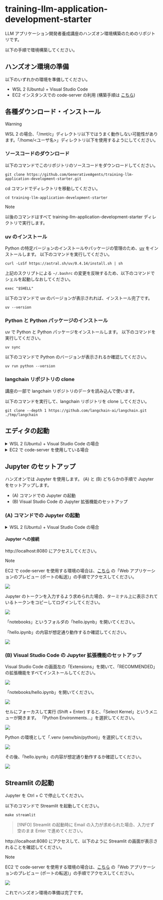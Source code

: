 # training-llm-application-development-starter

LLM アプリケーション開発者養成講座のハンズオン環境構築のためのリポジトリです。

以下の手順で環境構築してください。

## ハンズオン環境の準備

以下のいずれかの環境を準備してください。

- WSL 2 (Ubuntu) + Visual Studio Code
- EC2 インスタンスでの code-server の利用 (構築手順は [こちら](./docs/ec2_code_server.md))

## 各種ダウンロード・インストール

> [!WARNING]
> WSL 2 の場合、「/mnt/c」ディレクトリ以下ではうまく動作しない可能性があります。「/home/<ユーザ名>」ディレクトリ以下を使用するようにしてください。

### ソースコードのダウンロード

以下のコマンドでこのリポジトリのソースコードをダウンロードしてください。

```console
git clone https://github.com/GenerativeAgents/training-llm-application-development-starter.git
```

cd コマンドでディレクトリを移動してください。

```console
cd training-llm-application-development-starter
```

> [!NOTE]
> 以後のコマンドはすべて training-llm-application-development-starter ディレクトリで実行します。

### uv のインストール

Python の特定バージョンのインストールやパッケージの管理のため、[uv](https://github.com/astral-sh/uv) をインストールします。
以下のコマンドを実行してください。

```console
curl -LsSf https://astral.sh/uv/0.4.14/install.sh | sh
```

上記のスクリプトによる `~/.bashrc` の変更を反映するため、以下のコマンドでシェルを起動しなおしてください。

```console
exec "$SHELL"
```

以下のコマンドで uv のバージョンが表示されれば、インストール完了です。

```console
uv --version
```

### Python と Python パッケージのインストール

uv で Python と Python パッケージをインストールします。
以下のコマンドを実行してください。

```console
uv sync
```

以下のコマンドで Python のバージョンが表示されるか確認してください。

```console
uv run python --version
```

### langchain リポジトリの clone

講座の一部で langchain リポジトリのデータを読み込んで使います。

以下のコマンドを実行して、langchain リポジトリを clone してください。

```console
git clone --depth 1 https://github.com/langchain-ai/langchain.git ./tmp/langchain
```

## エディタの起動

<details>

<summary>WSL 2 (Ubuntu) + Visual Studio Code の場合</summary>

### Visual Studio Code の起動

このディレクトリを Visual Studio Code で開けることを確認してください。

code コマンドで Visual Studio Code を開けるように設定されている場合、以下のコマンドでこのディレクトリが開きます。

```console
code .
```

![](./docs/images/vscode.png)

</details>

<details>

<summary>EC2 で code-server を使用している場合</summary>

左上のメニューから「File」>「Open Folder」で「/home/ubuntu/environment/training-llm-application-development-starter」を開いてください。

![](./docs/images/code_server_open_folder.png)

以下の画像のように、「training-llm-application-development-starter」ディレクトリでエディタが開かれたことを確認してください。

![](./docs/images/code_server_open_folder_completed.png)

</details>

## Jupyter のセットアップ

ハンズオンでは Jupyter を使用します。
(A) と (B) どちらかの手順で Jupyter をセットアップします。

- (A) コマンドでの Jupyter の起動
- (B) Visual Studio Code の Jupyter 拡張機能のセットアップ

### (A) コマンドでの Jupyter の起動

<details>

<summary>WSL 2 (Ubuntu) + Visual Studio Code の場合</summary>

以下のコマンドで Jupyter を起動することができます。

```console
make jupyter
```

</details>

#### Jupyter への接続

http://localhost:8080 にアクセスしてください。

> [!NOTE]
> EC2 で code-server を使用する環境の場合は、[こちら](./docs/ec2_code_server.md) の「Web アプリケーションのプレビュー (ポートの転送)」の手順でアクセスしてください。

![](./docs/images/jupyter_auth.png)

Jupyter のトークンを入力するよう求められた場合、ターミナル上に表示されているトークンをコピーしてログインしてください。

![](./docs/images/jupyter_home.png)

「notebooks」というフォルダの「hello.ipynb」を開いてください。

「hello.ipynb」の内容が想定通り動作するか確認してください。

![](./docs/images/jupyter_hello_world.png)

### (B) Visual Studio Code の Jupyter 拡張機能のセットアップ

Visual Studio Code の画面左の「Extensions」を開いて、「RECOMMENDED」の拡張機能をすべてインストールしてください。

![](./docs/images/code_server_extensions.png)

「notebooks/hello.ipynb」を開いてください。

![](./docs/images/code_server_notebook.png)

セルにフォーカスして実行 (Shift + Enter) すると、「Select Kernel」というメニューが開きます。
「Python Environments...」を選択してください。

![](./docs/images/code_server_notebook_select_kernel.png)

Python の環境として「.venv (venv/bin/python)」を選択してください。

![](./docs/images/code_server_notebook_select_kernel_venv.png)

その後、「hello.ipynb」の内容が想定通り動作するか確認してください。

![](./docs/images/code_server_notebook_hello.png)

## Streamlit の起動

Jupyter を Ctrl + C で停止してください。

以下のコマンドで Streamlit を起動してください。

```console
make streamlit
```

> [!INFO]
> Streamlit の起動時に Email の入力が求められた場合、入力せず空のまま Enter で進めてください。

http://localhost:8080 にアクセスして、以下のように Streamlit の画面が表示されることを確認してください。

> [!NOTE]
> EC2 で code-server を使用する環境の場合は、[こちら](./docs/ec2_code_server.md) の「Web アプリケーションのプレビュー (ポートの転送)」の手順でアクセスしてください。

![](./docs/images/streamlit_hello_world.png)

これでハンズオン環境の準備は完了です。
